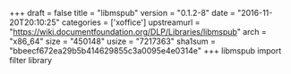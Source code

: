 +++
draft = false
title = "libmspub"
version = "0.1.2-8"
date = "2016-11-20T20:10:25"
categories = ['xoffice']
upstreamurl = "https://wiki.documentfoundation.org/DLP/Libraries/libmspub"
arch = "x86_64"
size = "450148"
usize = "7217363"
sha1sum = "bbeecf672ea29b5b414629855c3a0095e4e0314e"
+++
libmspub import filter library